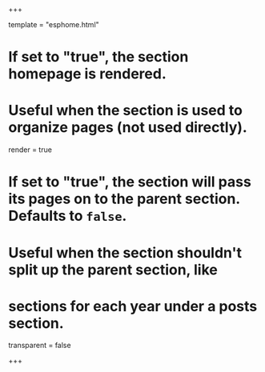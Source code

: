 +++

template = "esphome.html"

# If set to "true", the section homepage is rendered.
# Useful when the section is used to organize pages (not used directly).
render = true

# If set to "true", the section will pass its pages on to the parent section. Defaults to `false`.
# Useful when the section shouldn't split up the parent section, like
# sections for each year under a posts section.
transparent = false

+++

